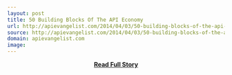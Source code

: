 ```yaml
---
layout: post
title: 50 Building Blocks Of The API Economy
url: http://apievangelist.com/2014/04/03/50-building-blocks-of-the-api-economy/
source: http://apievangelist.com/2014/04/03/50-building-blocks-of-the-api-economy/
domain: apievangelist.com
image: 
---
```


<p></p>
<center><p><a href="http://apievangelist.com/2014/04/03/50-building-blocks-of-the-api-economy/" style='padding:25px; font-sze:18px; font-weight: bold;'>Read Full Story</a></p></center>
